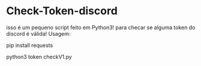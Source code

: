 # Check-Token-discord
 isso é um pequeno script feito em Python3! para checar se  alguma token do discord é válida!
Usagem:

pip install requests

python3 token checkV1.py
